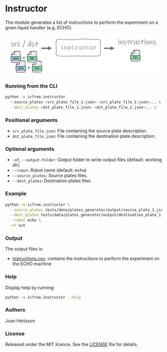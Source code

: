 
# Instructor
The module generates a list of instructions to perform the experiment on a given liquid handler (e.g. ECHO).

<!-- resize and center image -->
<p align="center">
<img src="/img/instructor.png" width="500">
</p>

### Running from the CLI
~~~bash
python -m icfree.instructor 
  --source_plates <src_plate_file_1.json> <src_plate_file_2.json>... \
  --dest_plates <dst_plate_file_1.json> <dst_plate_file_2.json>... \
~~~

### Positional arguments
<ul>
  <li><code>src_plate_file.json</code>: File containing the source plate description.</li>
  <li><code>dst_plate_file.json</code>: File containing the destination plate description.</li>
</ul>

### Optional arguments
<ul>
  <li><code>-of</code>, <code>--output-folder</code>: Output folder to write output files (default: working dir)</li>
  <li><code>--robot</code>: Robot name (default: echo)</li>
  <li><code>--source_plates</code>: Source plates files.</li>
  <li><code>--dest_plates</code>: Destination plates files.</li>
</ul>

### Example
~~~bash
python -m icfree.instructor \
  --source_plates tests/data/plates_generator/output/source_plate_1.json \
  --dest_plates tests/data/plates_generator/output/destination_plate_1.json \
  --robot echo \
  -of out
~~~

### Output
The output files is:

* [instructions.csv](../../tests/data/instructor/output/echo_instructions.csv): contains the instructions to perform the experiment on the ECHO machine

### Help
Display help by running:
~~~bash
python -m icfree.instructor --help
~~~

### Authors
Joan Hérisson

### License
Released under the MIT licence. See the [LICENSE](https://github.com/brsynth/icfree-ml/blob/main/LICENSE.md) file for details.
